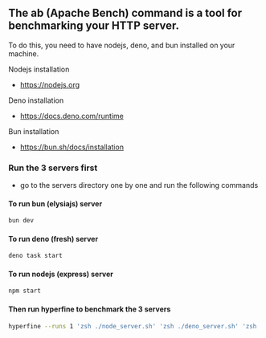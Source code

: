 ## The ab (Apache Bench) command is a tool for benchmarking your HTTP server.

To do this, you need to have nodejs, deno, and bun installed on your machine.

Nodejs installation
- https://nodejs.org

Deno installation
- https://docs.deno.com/runtime

Bun installation
- https://bun.sh/docs/installation


### Run the 3 servers first
- go to the servers directory one by one and run the following commands

#### To run bun (elysiajs) server
```zsh
bun dev
```


#### To run deno (fresh) server
```zsh
deno task start
```


#### To run nodejs (express) server
```zsh
npm start
```


#### Then run hyperfine to benchmark the 3 servers
```zsh
hyperfine --runs 1 'zsh ./node_server.sh' 'zsh ./deno_server.sh' 'zsh ./bun_server.sh'
```